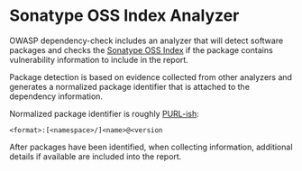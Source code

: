Sonatype OSS Index Analyzer
====================

OWASP dependency-check includes an analyzer that will detect software packages
and checks the [Sonatype OSS Index][1] if the package contains vulnerability information
to include in the report.

Package detection is based on evidence collected from other analyzers and generates
a normalized package identifier that is attached to the dependency information.

Normalized package identifier is roughly [PURL-ish][2]:

    <format>:[<namespace>/]<name>@<version

After packages have been identified, when collecting information,
additional details if available are included into the report. 

[1]: https://ossindex.sonatype.org "Sonatype OSS Index"
[2]: https://github.com/package-url/purl-spec